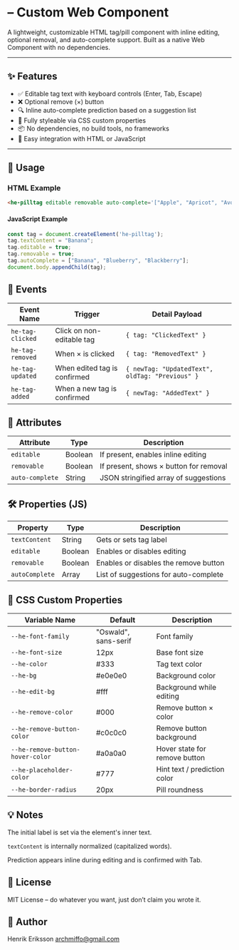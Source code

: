 # <he-pilltag> – Custom Web Component

A lightweight, customizable HTML tag/pill component with inline editing, optional removal, and auto-complete support. Built as a native Web Component with no dependencies.

---

## ✨ Features

- ✅ Editable tag text with keyboard controls (Enter, Tab, Escape)
- ❌ Optional remove (×) button
- 🔍 Inline auto-complete prediction based on a suggestion list
- 🎨 Fully styleable via CSS custom properties
- 📦 No dependencies, no build tools, no frameworks
- 🔌 Easy integration with HTML or JavaScript

---

## 🔧 Usage

### HTML Example

```html
<he-pilltag editable removable auto-complete='["Apple", "Apricot", "Avocado"]'>Apple</he-pilltag>
```
#### JavaScript Example
```javascript
const tag = document.createElement('he-pilltag');
tag.textContent = "Banana";
tag.editable = true;
tag.removable = true;
tag.autoComplete = ["Banana", "Blueberry", "Blackberry"];
document.body.appendChild(tag);
```

## 🎯 Events
|Event Name|Trigger|Detail Payload|
|---|---|---|
|`he-tag-clicked`|Click on non-editable tag|`{ tag: "ClickedText" }`|
|`he-tag-removed`|When × is clicked|`{ tag: "RemovedText" }`|
|`he-tag-updated`|When edited tag is confirmed|`{ newTag: "UpdatedText", oldTag: "Previous" }`|
|`he-tag-added`|When a new tag is confirmed|`{ newTag: "AddedText" }`|

## 🧠 Attributes
|Attribute|Type|Description|
|---|---|---|
|`editable`|Boolean|If present, enables inline editing|
|`removable`|Boolean|If present, shows × button for removal|
|`auto-complete`|String|JSON stringified array of suggestions|

## 🛠 Properties (JS)
|Property|Type|Description|
|---|---|---|
|`textContent`|String|Gets or sets tag label|
|`editable`|Boolean|Enables or disables editing|
|`removable`|Boolean|Enables or disables the remove button|
|`autoComplete`|Array|List of suggestions for auto-complete|

## 🎨 CSS Custom Properties
|Variable Name|Default|Description|
|---|---|---|
|`--he-font-family`|"Oswald", sans-serif|Font family
|`--he-font-size`|12px|Base font size|
|`--he-color`|#333|Tag text color|
|`--he-bg`|#e0e0e0|Background color|
|`--he-edit-bg`|#fff|Background while editing|
|`--he-remove-color`|#000|Remove button × color|
|`--he-remove-button-color`|#c0c0c0|Remove button background|
|`--he-remove-button-hover-color`|#a0a0a0|Hover state for remove button|
|`--he-placeholder-color`|#777|Hint text / prediction color|
|`--he-border-radius`|20px|Pill roundness|

## 💡 Notes
The initial label is set via the element's inner text.

`textContent` is internally normalized (capitalized words).

Prediction appears inline during editing and is confirmed with Tab.

## 📜 License
MIT License – do whatever you want, just don’t claim you wrote it.

## 👤 Author
Henrik Eriksson
archmiffo@gmail.com
